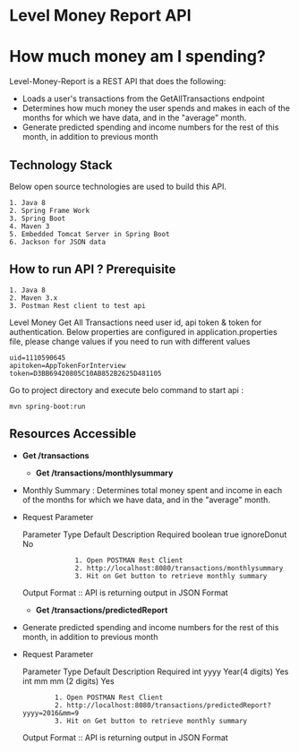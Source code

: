 Level Money Report API
========
# How much money am I spending?

Level-Money-Report is a REST API that does the following:

- Loads a user's transactions from the GetAllTransactions endpoint
- Determines how much money the user spends and makes in each of the months for which we have data, and in the "average" month.
- Generate predicted spending and income numbers for the rest of this month, in addition to previous month


Technology Stack 
---------
Below open source technologies are used to build this API.

	1. Java 8
	2. Spring Frame Work
	3. Spring Boot
	4. Maven 3
	5. Embedded Tomcat Server in Spring Boot
	6. Jackson for JSON data 


How to run API ?  Prerequisite
-----------

	1. Java 8
	2. Maven 3.x
	3. Postman Rest client to test api



Level Money Get All Transactions need user id, api token & token for authentication. Below properties are configured in application.properties file, please change values if you need to run with different values

	uid=1110590645
	apitoken=AppTokenForInterview
	token=D3BB69420805C10AB852B2625D481105

Go to project directory and execute belo command to start api :

	mvn spring-boot:run

 
Resources Accessible
---------------


- **Get /transactions**   

	- **Get /transactions/monthlysummary**  

- Monthly Summary : Determines total money spent and income in each of the months for which we have data, and in the "average" month.

- Request Parameter

	Parameter	Type	Default	Description   Required
	 boolean         true     ignoreDonut     No


                   1. Open POSTMAN Rest Client
                   2. http://localhost:8080/transactions/monthlysummary
                   3. Hit on Get button to retrieve monthly summary
                   
  
                   
  
				   
   Output Format :: API is returning output in JSON Format
   				
			  

    - **Get /transactions/predictedReport**  
			  
- Generate predicted spending and income numbers for the rest of this month, in addition to previous month

- Request Parameter

	Parameter	Type	Default	  Description         Required
	 int             yyyy     Year(4 digits)         Yes
	 int             mm       mm (2 digits)          Yes

			  
			  1. Open POSTMAN Rest Client
			  2. http://localhost:8080/transactions/predictedReport?yyyy=2016&mm=9 
			  3. Hit on Get button to retrieve monthly summary
			  
   Output Format :: API is returning output in JSON Format
  				   

